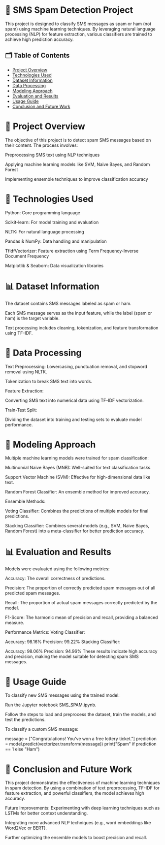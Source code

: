 # 📱 SMS Spam Detection Project

This project is designed to classify SMS messages as spam or ham (not spam) using machine learning techniques. By leveraging natural language processing (NLP) for feature extraction, various classifiers are trained to achieve high prediction accuracy.

## 🗂 Table of Contents
- [Project Overview](#Project-overview)
- [Technologies Used](#Technologies-used)
- [Dataset Information](#dataset-information)
- [Data Processing](#data-processing)
- [Modeling Approach](#modeling-approach)
- [Evaluation and Results](#evaluation-and-results)
- [Usage Guide](#usage-guide)
- [Conclusion and Future Work](#conclusion-and-future-work)

# 📌 Project Overview
The objective of this project is to detect spam SMS messages based on their content. The process involves:

Preprocessing SMS text using NLP techniques

Applying machine learning models like SVM, Naive Bayes, and Random Forest

Implementing ensemble techniques to improve classification accuracy

# 🔧 Technologies Used
Python: Core programming language

Scikit-learn: For model training and evaluation

NLTK: For natural language processing

Pandas & NumPy: Data handling and manipulation

TfidfVectorizer: Feature extraction using Term Frequency-Inverse Document Frequency

Matplotlib & Seaborn: Data visualization libraries

# 📊 Dataset Information
The dataset contains SMS messages labeled as spam or ham.

Each SMS message serves as the input feature, while the label (spam or ham) is the target variable.

Text processing includes cleaning, tokenization, and feature transformation using TF-IDF.

# 🧹 Data Processing
Text Preprocessing:
Lowercasing, punctuation removal, and stopword removal using NLTK.

Tokenization to break SMS text into words.

Feature Extraction:

Converting SMS text into numerical data using TF-IDF vectorization.

Train-Test Split:

Dividing the dataset into training and testing sets to evaluate model performance.

# 🤖 Modeling Approach
Multiple machine learning models were trained for spam classification:

Multinomial Naive Bayes (MNB): Well-suited for text classification tasks.

Support Vector Machine (SVM): Effective for high-dimensional data like text.

Random Forest Classifier: An ensemble method for improved accuracy.

Ensemble Methods:

Voting Classifier: Combines the predictions of multiple models for final predictions.

Stacking Classifier: Combines several models (e.g., SVM, Naive Bayes, Random Forest) into a meta-classifier for better prediction accuracy.


# 📊 Evaluation and Results
Models were evaluated using the following metrics:

Accuracy: The overall correctness of predictions.

Precision: The proportion of correctly predicted spam messages out of all predicted spam messages.

Recall: The proportion of actual spam messages correctly predicted by the model.

F1-Score: The harmonic mean of precision and recall, providing a balanced measure.

Performance Metrics:
Voting Classifier:

Accuracy: 98.16%
Precision: 99.22%
Stacking Classifier:

Accuracy: 98.06%
Precision: 94.96%
These results indicate high accuracy and precision, making the model suitable for detecting spam SMS messages.


# 🚀 Usage Guide
To classify new SMS messages using the trained model:

Run the Jupyter notebook SMS_SPAM.ipynb.

Follow the steps to load and preprocess the dataset, train the models, and test the predictions.

To classify a custom SMS message:

message = ["Congratulations! You've won a free lottery ticket."]
prediction = model.predict(vectorizer.transform(message))
print("Spam" if prediction == 1 else "Ham")


# 🔮 Conclusion and Future Work
This project demonstrates the effectiveness of machine learning techniques in spam detection. By using a combination of text preprocessing, TF-IDF for feature extraction, and powerful classifiers, the model achieves high accuracy.

Future Improvements:
Experimenting with deep learning techniques such as LSTMs for better context understanding.

Integrating more advanced NLP techniques (e.g., word embeddings like Word2Vec or BERT).

Further optimizing the ensemble models to boost precision and recall.

